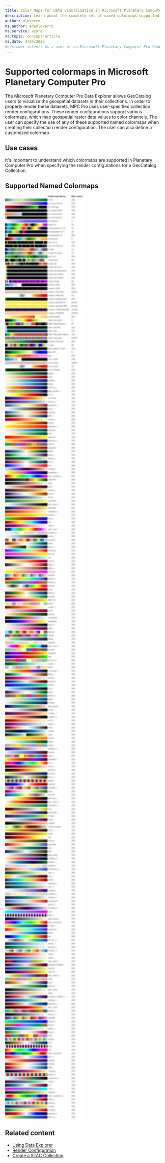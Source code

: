 ```yaml
---
title: Color Maps for Data Visualization in Microsoft Planetary Computer Pro
description: Learn about the complete set of named colormaps supported by the Data Explorer in Microsoft Planetary Computer Pro.
author: aloverro
ms.author: adamloverro
ms.service: azure
ms.topic: concept-article
ms.date: 4/24/2025
#customer intent: As a user of an Microsoft Planetary Computer Pro GeoCatalog, I want to understand which colormaps are supported so that I can setup the render configurations for my GeoCatalog STAC collection.
---
```


# Supported colormaps in Microsoft Planetary Computer Pro

The Microsoft Planetary Computer Pro Data Explorer allows GeoCatalog users to visualize the geospatial datasets in their collections. In order to properly render these datasets, MPC Pro uses user-specified collection render configurations. These render configurations support various colormaps, which map geospatial raster data values to color channels. The user can specify the use of any of these supported named colormaps when creating their collection render configuration. The user can also define a customized colormap.

## Use cases

It's important to understand which colormaps are supported in Planetary Computer Pro when specifying the render configurations for a GeoCatalog Collection.

## Supported Named Colormaps
<img src="./media/colormaps.png" width="50%" alt="All colormaps available in Microsoft Planetary Computer Pro.">
<!--generate using script in pctiler/colormaps/ dir of main repo-->

## Related content

- [Using Data Explorer](./use-explorer.md)
- [Render Configuration](./render-configuration.md)
- [Create a STAC Collection](./create-stac-collection.md)
